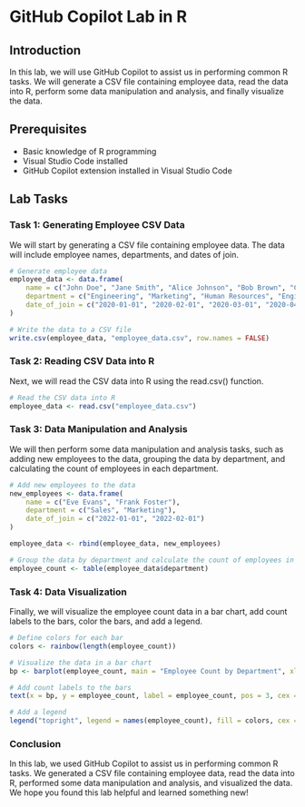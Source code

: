 # GitHub Copilot Lab in R

## Introduction
In this lab, we will use GitHub Copilot to assist us in performing common R tasks. We will generate a CSV file containing employee data, read the data into R, perform some data manipulation and analysis, and finally visualize the data.

## Prerequisites
- Basic knowledge of R programming
- Visual Studio Code installed
- GitHub Copilot extension installed in Visual Studio Code

## Lab Tasks

### Task 1: Generating Employee CSV Data
We will start by generating a CSV file containing employee data. The data will include employee names, departments, and dates of join.

```r
# Generate employee data
employee_data <- data.frame(
    name = c("John Doe", "Jane Smith", "Alice Johnson", "Bob Brown", "Charlie Davis"),
    department = c("Engineering", "Marketing", "Human Resources", "Engineering", "Marketing"),
    date_of_join = c("2020-01-01", "2020-02-01", "2020-03-01", "2020-04-01", "2020-05-01")
)

# Write the data to a CSV file
write.csv(employee_data, "employee_data.csv", row.names = FALSE)
```

### Task 2: Reading CSV Data into R
Next, we will read the CSV data into R using the read.csv() function.

```r
# Read the CSV data into R
employee_data <- read.csv("employee_data.csv")
```

### Task 3: Data Manipulation and Analysis
We will then perform some data manipulation and analysis tasks, such as adding new employees to the data, grouping the data by department, and calculating the count of employees in each department.

```r
# Add new employees to the data
new_employees <- data.frame(
    name = c("Eve Evans", "Frank Foster"),
    department = c("Sales", "Marketing"),
    date_of_join = c("2022-01-01", "2022-02-01")
)

employee_data <- rbind(employee_data, new_employees)

# Group the data by department and calculate the count of employees in each department
employee_count <- table(employee_data$department)
```

### Task 4: Data Visualization
Finally, we will visualize the employee count data in a bar chart, add count labels to the bars, color the bars, and add a legend.

```r
# Define colors for each bar
colors <- rainbow(length(employee_count))

# Visualize the data in a bar chart
bp <- barplot(employee_count, main = "Employee Count by Department", xlab = "Department", ylab = "Count", col = colors)

# Add count labels to the bars
text(x = bp, y = employee_count, label = employee_count, pos = 3, cex = 0.8, col = "black")

# Add a legend
legend("topright", legend = names(employee_count), fill = colors, cex = 0.8)
```

### Conclusion
In this lab, we used GitHub Copilot to assist us in performing common R tasks. We generated a CSV file containing employee data, read the data into R, performed some data manipulation and analysis, and visualized the data. We hope you found this lab helpful and learned something new!

